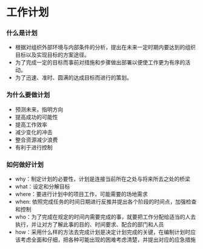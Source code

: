 # 工作计划

### 什么是计划

- 根据对组织外部环境与内部条件的分析，提出在未来一定时期内要达到的组织目标以及实现目标的方案途径。
- 为了完成一定的目标而事前对措施和步骤做出部署以便使工作更为有序的活动。
- 为了迅速、准时、圆满的达成目标而进行的策划。
  
### 为什么要做计划

- 预测未来，指明方向
- 提高成功的可能性
- 提高工作效率
- 减少变化的冲击
- 整合资源减少浪费
- 有利于进行控制

### 如何做好计划

- why：制定计划的必要性，计划是连接当前所在之处与将来所去之处的桥梁
- what：设定和分解目标
- where：要进行计划中的项目工作，可能需要的场地需求
- when: 依照完成任务的时间日期进行反推并提出各个阶段的时间点，加强检查和控制
- who：为了完成在规定的时间内需要完成的事，就要把工作分配给适当的人去执行，并让对方了解此事的目的、时间要求、配合的部门和人员
- how：采用什么样的方法去完成计划是决定计划完成的关键，在编制计划时应该考虑全面和仔细，把各种可能出现的困难考虑清楚，并提出对应的应急措施